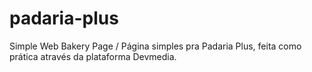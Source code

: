 # padaria-plus
Simple Web  Bakery Page / Página simples pra Padaria Plus, feita como prática através da plataforma Devmedia.
